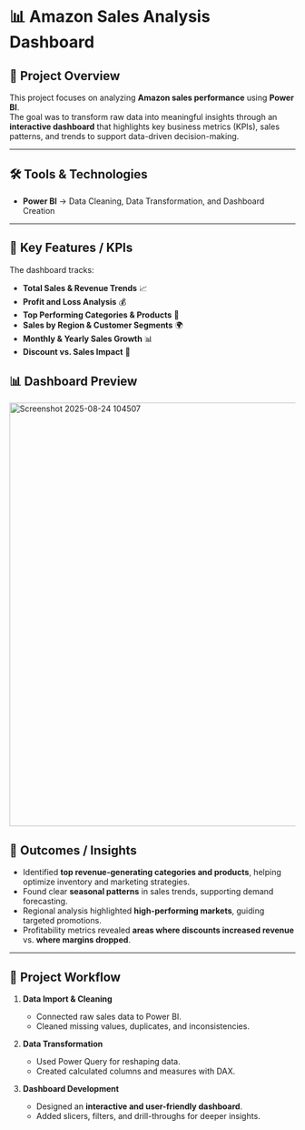 # 📊 Amazon Sales Analysis Dashboard  

## 📌 Project Overview  
This project focuses on analyzing **Amazon sales performance** using **Power BI**.  
The goal was to transform raw data into meaningful insights through an **interactive dashboard** that highlights key business metrics (KPIs), sales patterns, and trends to support data-driven decision-making.  

---

## 🛠️ Tools & Technologies  
- **Power BI** → Data Cleaning, Data Transformation, and Dashboard Creation  

---

## 🔑 Key Features / KPIs  
The dashboard tracks:  
- **Total Sales & Revenue Trends** 📈  
- **Profit and Loss Analysis** 💰  
- **Top Performing Categories & Products** 🛒  
- **Sales by Region & Customer Segments** 🌍  
- **Monthly & Yearly Sales Growth** 📊  
- **Discount vs. Sales Impact** 🎯  



## 📊 Dashboard Preview  
<img width="1328" height="745" alt="Screenshot 2025-08-24 104507" src="https://github.com/user-attachments/assets/27574357-3f95-4116-ab4d-9e2a8c3a5607" />


## 📌 Outcomes / Insights  
- Identified **top revenue-generating categories and products**, helping optimize inventory and marketing strategies.  
- Found clear **seasonal patterns** in sales trends, supporting demand forecasting.  
- Regional analysis highlighted **high-performing markets**, guiding targeted promotions.  
- Profitability metrics revealed **areas where discounts increased revenue** vs. **where margins dropped**.  

---

## 🚀 Project Workflow  
1. **Data Import & Cleaning**  
   - Connected raw sales data to Power BI.  
   - Cleaned missing values, duplicates, and inconsistencies.  

2. **Data Transformation**  
   - Used Power Query for reshaping data.  
   - Created calculated columns and measures with DAX.  

3. **Dashboard Development**  
   - Designed an **interactive and user-friendly dashboard**.  
   - Added slicers, filters, and drill-throughs for deeper insights.  

